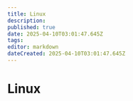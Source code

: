```yaml
---
title: Linux
description: 
published: true
date: 2025-04-10T03:01:47.645Z
tags: 
editor: markdown
dateCreated: 2025-04-10T03:01:47.645Z
---
```


# Linux